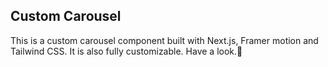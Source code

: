 ## Custom Carousel

This is a custom carousel component built with Next.js, Framer motion and Tailwind CSS. It is also fully customizable. Have a look.👀
